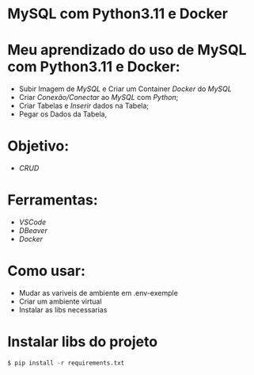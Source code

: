 # MySQL com Python3.11 e Docker

# Meu aprendizado do uso de MySQL com Python3.11 e Docker:
  - Subir Imagem de *_MySQL_* e Criar um Container _Docker_ do *_MySQL_*
  - Criar _Conexão/Conectar_ ao *_MySQL_* com *_Python_*;
  - Criar Tabelas e _Inserir_ dados na Tabela;
  - Pegar os Dados da Tabela,
    
# Objetivo:
  - *_CRUD_*

# Ferramentas:
  - *_VSCode_*
  - *_DBeaver_*
  - *_Docker_*

# Como usar:
- Mudar as variveis de ambiente em .env-exemple
- Criar um ambiente virtual
- Instalar as libs necessarias

# Instalar libs do projeto
```python
$ pip install -r requirements.txt
```
